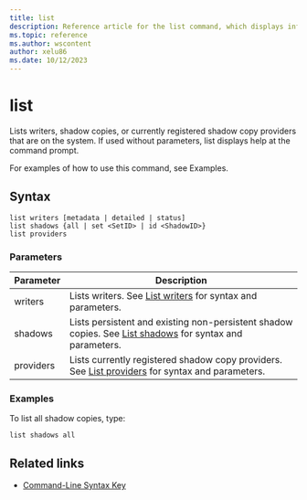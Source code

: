 ```yaml
---
title: list
description: Reference article for the list command, which displays information about the shadow copy (snapshot) set of an existing drive or volume.
ms.topic: reference
ms.author: wscontent
author: xelu86
ms.date: 10/12/2023
---
```


# list

Lists writers, shadow copies, or currently registered shadow copy providers that are on the system. If used without parameters, list displays help at the command prompt.

For examples of how to use this command, see Examples.

## Syntax

```
list writers [metadata | detailed | status]
list shadows {all | set <SetID> | id <ShadowID>}
list providers
```

### Parameters

|Parameter|Description|
|-|-|
|writers|Lists writers. See [List writers](list-writers.md) for syntax and parameters.|
|shadows|Lists persistent and existing non-persistent shadow copies. See [List shadows](list-shadows.md) for syntax and parameters.|
|providers|Lists currently registered shadow copy providers. See [List providers](list-providers.md) for syntax and parameters.|

### Examples

To list all shadow copies, type:

```
list shadows all
```

## Related links

- [Command-Line Syntax Key](command-line-syntax-key.md)
